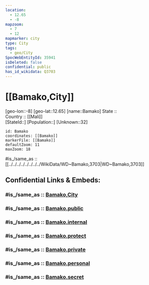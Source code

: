 ```yaml
---
location:
  - 12.65
  - -8
mapzoom:
  - 7
  - 12
mapmarker: city
type: City
tags:
  - geo/City
SpocWebEntityId: 35941
isDeleted: false
confidential: public
has_id_wikidata: Q3703
---
```


# [[Bamako,City]] 

[geo-lon::-8] 
[geo-lat::12.65] 
[name::Bamako] 
State ::  
Country :: [[Mali]]  
[StateId::] 
[Population::] 
[Unknown::32] 


```leaflet
id: Bamako
coordinates: [[Bamako]] 
markerFile: [[Bamako]] 
defaultZoom: 11 
maxZoom: 18
```

#is_/same_as :: [[../../../../../../../../WikiData/WD~Bamako,3703|WD~Bamako,3703]] 

## Confidential Links & Embeds: 

### #is_/same_as :: [Bamako,City](Bamako,City.md) 

### #is_/same_as :: [Bamako.public](/_public/Earth/Continent/Africa/Africa~West/Mali/Regions~Mali/Bamako/City/Bamako.public.md) 

### #is_/same_as :: [Bamako.internal](/_internal/Earth/Continent/Africa/Africa~West/Mali/Regions~Mali/Bamako/City/Bamako.internal.md) 

### #is_/same_as :: [Bamako.protect](/_protect/Earth/Continent/Africa/Africa~West/Mali/Regions~Mali/Bamako/City/Bamako.protect.md) 

### #is_/same_as :: [Bamako.private](/_private/Earth/Continent/Africa/Africa~West/Mali/Regions~Mali/Bamako/City/Bamako.private.md) 

### #is_/same_as :: [Bamako.personal](/_personal/Earth/Continent/Africa/Africa~West/Mali/Regions~Mali/Bamako/City/Bamako.personal.md) 

### #is_/same_as :: [Bamako.secret](/_secret/Earth/Continent/Africa/Africa~West/Mali/Regions~Mali/Bamako/City/Bamako.secret.md)

